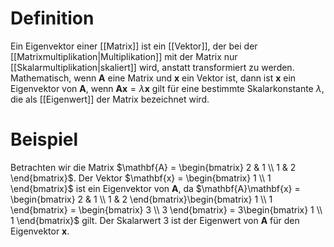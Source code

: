 # Definition
Ein Eigenvektor einer [[Matrix]] ist ein [[Vektor]], der bei der [[Matrixmultiplikation|Multiplikation]] mit der Matrix nur [[Skalarmultiplikation|skaliert]] wird, anstatt transformiert zu werden. Mathematisch, wenn $\mathbf{A}$ eine Matrix und $\mathbf{x}$ ein Vektor ist, dann ist $\mathbf{x}$ ein Eigenvektor von $\mathbf{A}$, wenn $\mathbf{A}\mathbf{x} = \lambda\mathbf{x}$ gilt für eine bestimmte Skalarkonstante $\lambda$, die als [[Eigenwert]] der Matrix bezeichnet wird.

# Beispiel
Betrachten wir die Matrix $\mathbf{A} = \begin{bmatrix} 2 & 1 \\ 1 & 2 \end{bmatrix}$. Der Vektor $\mathbf{x} = \begin{bmatrix} 1 \\ 1 \end{bmatrix}$ ist ein Eigenvektor von $\mathbf{A}$, da $\mathbf{A}\mathbf{x} = \begin{bmatrix} 2 & 1 \\ 1 & 2 \end{bmatrix}\begin{bmatrix} 1 \\ 1 \end{bmatrix} = \begin{bmatrix} 3 \\ 3 \end{bmatrix} = 3\begin{bmatrix} 1 \\ 1 \end{bmatrix}$ gilt. Der Skalarwert 3 ist der Eigenwert von $\mathbf{A}$ für den Eigenvektor $\mathbf{x}$.